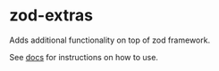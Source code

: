 # zod-extras

Adds additional functionality on top of zod framework.

See [docs](/docs) for instructions on how to use.
